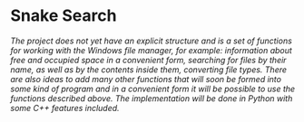 # Snake Search
*The project does not yet have an explicit structure and is a set of functions for working with the Windows file manager, for example: information about free and occupied space in a convenient form, searching for files by their name, as well as by the contents inside them, converting file types. There are also ideas to add many other functions that will soon be formed into some kind of program and in a convenient form it will be possible to use the functions described above.
The implementation will be done in Python with some C++ features included.*